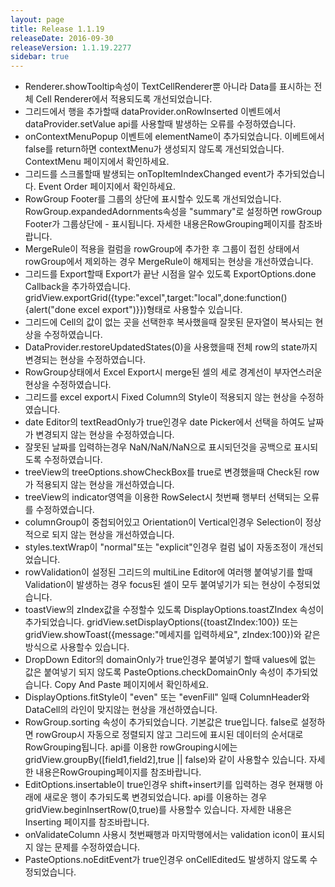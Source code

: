 ```yaml
---
layout: page
title: Release 1.1.19
releaseDate: 2016-09-30
releaseVersion: 1.1.19.2277
sidebar: true
---
```


- Renderer.showTooltip속성이 TextCellRenderer뿐 아니라 Data를 표시하는 전체 Cell Renderer에서 적용되도록 개선되었습니다.
- 그리드에서 행을 추가할때 dataProvider.onRowInserted 이벤트에서 dataProvider.setValue api를 사용할때 발생하는 오류를 수정하였습니다.
- onContextMenuPopup 이벤트에 elementName이 추가되었습니다. 이베트에서 false를 return하면 contextMenu가 생성되지 않도록 개선되었습니다. ContextMenu 페이지에서 확인하세요.
- 그리드를 스크롤할때 발생되는 onTopItemIndexChanged event가 추가되었습니다. Event Order 페이지에서 확인하세요.
- RowGroup Footer를 그룹의 상단에 표시할수 있도록 개선되었습니다. RowGroup.expandedAdornments속성을 "summary"로 설정하면 rowGroup Footer가 그룹상단에 - 표시됩니다. 자세한 내용은RowGrouping페이지를 참조바랍니다.
- MergeRule이 적용을 컬럼을 rowGroup에 추가한 후 그룹이 접힌 상태에서 rowGroup에서 제외하는 경우 MergeRule이 해제되는 현상을 개선하였습니다.
- 그리드를 Export할때 Export가 끝난 시점을 알수 있도록 ExportOptions.done Callback을 추가하였습니다. gridView.exportGrid({type:"excel",target:"local",done:function() {alert("done excel export")}})형태로 사용할수 있습니다.
- 그리드에 Cell의 값이 없는 곳을 선택한후 복사했을때 잘못된 문자열이 복사되는 현상을 수정하였습니다.
- DataProvider.restoreUpdatedStates(0)을 사용했을때 전체 row의 state까지 변경되는 현상을 수정하였습니다.
- RowGroup상태에서 Excel Export시 merge된 셀의 세로 경계선이 부자연스러운 현상을 수정하였습니다.
- 그리드를 excel export시 Fixed Column의 Style이 적용되지 않는 현상을 수정하였습니다.
- date Editor의 textReadOnly가 true인경우 date Picker에서 선택을 하여도 날짜가 변경되지 않는 현상을 수정하였습니다.
- 잘못된 날짜를 입력하는경우 NaN/NaN/NaN으로 표시되던것을 공백으로 표시되도록 수정하였습니다.
- treeView의 treeOptions.showCheckBox를 true로 변경했을때 Check된 row가 적용되지 않는 현상을 개선하였습니다.
- treeView의 indicator영역을 이용한 RowSelect시 첫번째 행부터 선택되는 오류를 수정하였습니다.
- columnGroup이 중첩되어있고 Orientation이 Vertical인경우 Selection이 정상적으로 되지 않는 현상을 개선하였습니다.
- styles.textWrap이 "normal"또는 "explicit"인경우 컬럼 넓이 자동조정이 개선되었습니다.
- rowValidation이 설정된 그리드의 multiLine Editor에 여러행 붙여넣기를 할때 Validation이 발생하는 경우 focus된 셀이 모두 붙여넣기가 되는 현상이 수정되었습니다.
- toastView의 zIndex값을 수정할수 있도록 DisplayOptions.toastZIndex 속성이 추가되었습니다. gridView.setDisplayOptions({toastZIndex:100}) 또는 gridView.showToast({message:"메세지를 입력하세요", zIndex:100})와 같은 방식으로 사용할수 있습니다.
- DropDown Editor의 domainOnly가 true인경우 붙여넣기 할때 values에 없는 값은 붙여넣기 되지 않도록 PasteOptions.checkDomainOnly 속성이 추가되었습니다. Copy And Paste 페이지에서 확인하세요.
- DisplayOptions.fitStyle이 "even" 또는 "evenFill" 일때 ColumnHeader와 DataCell의 라인이 맞지않는 현상을 개선하였습니다.
- RowGroup.sorting 속성이 추가되었습니다. 기본값은 true입니다. false로 설정하면 rowGroup시 자동으로 정렬되지 않고 그리드에 표시된 데이터의 순서대로 RowGrouping됩니다. api를 이용한 rowGrouping시에는 gridView.groupBy([field1,field2],true || false)와 같이 사용할수 있습니다. 자세한 내용은RowGrouping페이지를 참조바랍니다.
- EditOptions.insertable이 true인경우 shift+insert키를 입력하는 경우 현재행 아래에 새로운 행이 추가되도록 변경되었습니다. api를 이용하는 경우 gridView.beginInsertRow(0,true)를 사용할수 있습니다. 자세한 내용은 Inserting 페이지를 참조바랍니다.
- onValidateColumn 사용시 첫번째행과 마지막행에서는 validation icon이 표시되지 않는 문제를 수정하였습니다.
- PasteOptions.noEditEvent가 true인경우 onCellEdited도 발생하지 않도록 수정되었습니다.
